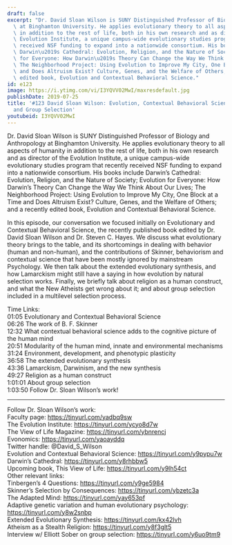 ```yaml
---
draft: false
excerpt: "Dr. David Sloan Wilson is SUNY Distinguished Professor of Biology and Anthropology\
  \ at Binghamton University. He applies evolutionary theory to all aspects of humanity\
  \ in addition to the rest of life, both in his own research and as director of the\
  \ Evolution Institute, a unique campus-wide evolutionary studies program that recently\
  \ received NSF funding to expand into a nationwide consortium. His books include\
  \ Darwin\u2019s Cathedral: Evolution, Religion, and the Nature of Society; Evolution\
  \ for Everyone: How Darwin\u2019s Theory Can Change the Way We Think About Our Lives;\
  \ The Neighborhood Project: Using Evolution to Improve My City, One Block at a Time\
  \ and Does Altruism Exist? Culture, Genes, and the Welfare of Others; and a recently\
  \ edited book, Evolution and Contextual Behavioral Science."
id: e123
image: https://i.ytimg.com/vi/I3YQVV02MwI/maxresdefault.jpg
publishDate: 2019-07-25
title: '#123 David Sloan Wilson: Evolution, Contextual Behavioral Science, Religion,
  and Group Selection'
youtubeid: I3YQVV02MwI
---
```

Dr. David Sloan Wilson is SUNY Distinguished Professor of Biology and Anthropology at Binghamton University. He applies evolutionary theory to all aspects of humanity in addition to the rest of life, both in his own research and as director of the Evolution Institute, a unique campus-wide evolutionary studies program that recently received NSF funding to expand into a nationwide consortium. His books include Darwin’s Cathedral: Evolution, Religion, and the Nature of Society; Evolution for Everyone: How Darwin’s Theory Can Change the Way We Think About Our Lives; The Neighborhood Project: Using Evolution to Improve My City, One Block at a Time and Does Altruism Exist? Culture, Genes, and the Welfare of Others; and a recently edited book, Evolution and Contextual Behavioral Science.

In this episode, our conversation we focused initially on Evolutionary and Contextual Behavioral Science, the recently published book edited by Dr. David Sloan Wilson and Dr. Steven C. Hayes. We discuss what evolutionary theory brings to the table, and its shortcomings in dealing with behavior (human and non-human), and the contributions of Skinner, behaviorism and contextual science that have been mostly ignored by mainstream Psychology. We then talk about the extended evolutionary synthesis, and how Lamarckism might still have a saying in how evolution by natural selection works. Finally, we briefly talk about religion as a human construct, and what the New Atheists get wrong about it; and about group selection included in a multilevel selection process.

Time Links:  
01:05  Evolutionary and Contextual Behavioral Science  
06:26  The work of B. F. Skinner                            
12:32  What contextual behavioral science adds to the cognitive picture of the human mind              
20:51  Modularity of the human mind, innate and environmental mechanisms            
31:24  Environment, development, and phenotypic plasticity     
36:58  The extended evolutionary synthesis        
43:36  Lamarckism, Darwinism, and the new synthesis         
49:27  Religion as a human construct      
1:01:01  About group selection  
1:03:50  Follow Dr. Sloan Wilson’s work!

---

Follow Dr. Sloan Wilson’s work:  
Faculty page: https://tinyurl.com/yadbq9sw  
The Evolution Institute: https://tinyurl.com/ycyo8d7w  
The View of Life Magazine: https://tinyurl.com/ybnrencj  
Evonomics: https://tinyurl.com/yaoayddq  
Twitter handle: @David_S_Wilson  
Evolution and Contextual Behavioral Science: https://tinyurl.com/y9pypu7w  
Darwin’s Cathedral: https://tinyurl.com/y8rhbbw5  
Upcoming book, This View of Life: https://tinyurl.com/y9lh54ct  
Other relevant links:  
Tinbergen’s 4 Questions: https://tinyurl.com/y9ge5984  
Skinner’s Selection by Consequences: https://tinyurl.com/ybzetc3a  
The Adapted Mind: https://tinyurl.com/yay653pf  
Adaptive genetic variation and human evolutionary psychology: https://tinyurl.com/y8w2snbp  
Extended Evolutionary Synthesis: https://tinyurl.com/kx42lvh  
Atheism as a Stealth Religion: https://tinyurl.com/y8f3glt5  
Interview w/ Elliott Sober on group selection: https://tinyurl.com/y6uo9tm9
